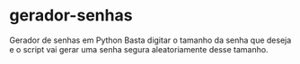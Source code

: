 # gerador-senhas
Gerador de senhas em Python
Basta digitar o tamanho da senha que deseja e o script vai gerar uma senha segura aleatoriamente desse tamanho.
